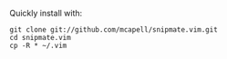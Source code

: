 Quickly install with:

    git clone git://github.com/mcapell/snipmate.vim.git
	cd snipmate.vim
	cp -R * ~/.vim
